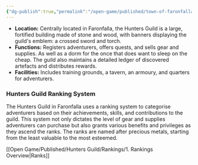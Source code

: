 ```yaml
---
{"dg-publish":true,"permalink":"/open-game/published/town-of-faronfalla/poi/hunters-guild/"}
---
```


- **Location:** Centrally located in Faronfalla, the Hunters Guild is a large, fortified building made of stone and wood, with banners displaying the guild's emblem: a crossed sword and torch.
- **Functions:** Registers adventurers, offers quests, and sells gear and supplies.  As well as a dorm for the once that does want to sleep on the cheap.
  The guild also maintains a detailed ledger of discovered artefacts and distributes rewards.
- **Facilities:** Includes training grounds, a tavern, an armoury, and quarters for adventurers.
### Hunters Guild Ranking System

The Hunters Guild in Faronfalla uses a ranking system to categorise adventurers based on their achievements, skills, and contributions to the guild. This system not only dictates the level of gear and supplies adventurers can purchase but also grants various benefits and privileges as they ascend the ranks. The ranks are named after precious metals, starting from the least valuable to the most esteemed.

[[Open Game/Published/Hunters Guild/Rankings/1. Rankings Overview\|Ranks]]
